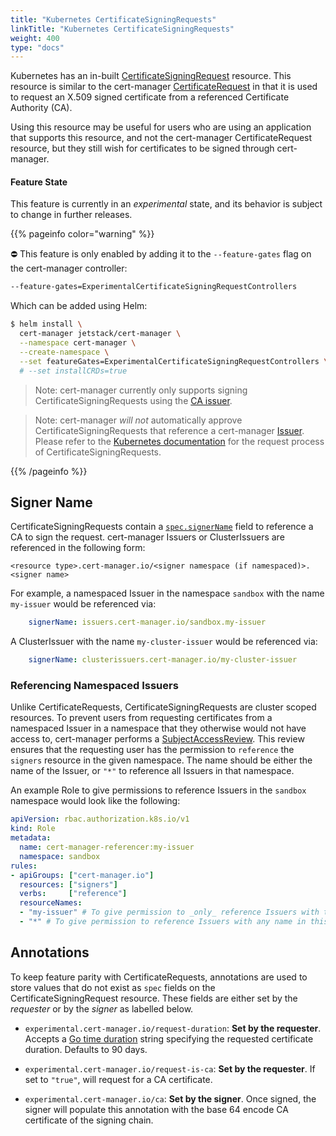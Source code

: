 ```yaml
---
title: "Kubernetes CertificateSigningRequests"
linkTitle: "Kubernetes CertificateSigningRequests"
weight: 400
type: "docs"
---
```


Kubernetes has an in-built
[CertificateSigningRequest](https://kubernetes.io/docs/reference/access-authn-authz/certificate-signing-requests/)
resource. This resource is similar to the cert-manager
[CertificateRequest](../../concepts/certificaterequest) in that it is used to
request an X.509 signed certificate from a referenced Certificate Authority
(CA).

Using this resource may be useful for users who are using an application that
supports this resource, and not the cert-manager CertificateRequest resource,
but they still wish for certificates to be signed through cert-manager.

#### Feature State

This feature is currently in an _experimental_ state, and its behavior is
subject to change in further releases.

{{% pageinfo color="warning" %}}

⛔️ This feature is only enabled by adding it to the `--feature-gates` flag on
the cert-manager controller:

```bash
--feature-gates=ExperimentalCertificateSigningRequestControllers
```

Which can be added using Helm:

```bash
$ helm install \
  cert-manager jetstack/cert-manager \
  --namespace cert-manager \
  --create-namespace \
  --set featureGates=ExperimentalCertificateSigningRequestControllers \
  # --set installCRDs=true
```

> Note: cert-manager currently only supports signing CertificateSigningRequests
> using the [CA issuer](../../configuration/ca).

> Note: cert-manager _will not_ automatically approve CertificateSigningRequests
> that reference a cert-manager [Issuer](../../configuration). Please refer to
> the [Kubernetes documentation](https://kubernetes.io/docs/reference/access-authn-authz/certificate-signing-requests/#request-signing-process)
> for the request process of CertificateSigningRequests.


{{% /pageinfo %}}


## Signer Name

CertificateSigningRequests contain a
[`spec.signerName`](https://kubernetes.io/docs/reference/access-authn-authz/certificate-signing-requests/#request-signing-process)
field to reference a CA to sign the request. cert-manager Issuers or
ClusterIssuers are referenced in the following form:

```
<resource type>.cert-manager.io/<signer namespace (if namespaced)>.<signer name>
```

For example, a namespaced Issuer in the namespace `sandbox` with the name
`my-issuer` would be referenced via:

```yaml
    signerName: issuers.cert-manager.io/sandbox.my-issuer
```

A ClusterIssuer with the name `my-cluster-issuer` would be referenced via:

```yaml
    signerName: clusterissuers.cert-manager.io/my-cluster-issuer
```

### Referencing Namespaced Issuers

Unlike CertificateRequests, CertificateSigningRequests are cluster scoped
resources. To prevent users from requesting certificates from a namespaced
Issuer in a namespace that they otherwise would not have access to, cert-manager
performs a
[SubjectAccessReview](https://kubernetes.io/docs/reference/access-authn-authz/authorization/#checking-api-access).
This review ensures that the requesting user has the permission to `reference`
the `signers` resource in the given namespace. The name should be either the
name of the Issuer, or `"*"` to reference all Issuers in that namespace.

An example Role to give permissions to reference Issuers in the `sandbox`
namespace would look like the following:

```yaml
apiVersion: rbac.authorization.k8s.io/v1
kind: Role
metadata:
  name: cert-manager-referencer:my-issuer
  namespace: sandbox
rules:
- apiGroups: ["cert-manager.io"]
  resources: ["signers"]
  verbs:     ["reference"]
  resourceNames:
  - "my-issuer" # To give permission to _only_ reference Issuers with the name 'my-issuer'
  - "*" # To give permission to reference Issuers with any name in this namespace
```

## Annotations

To keep feature parity with CertificateRequests, annotations are used to store
values that do not exist as `spec` fields on the CertificateSigningRequest
resource. These fields are either set by the _requester_ or by the _signer_ as
labelled below.

- `experimental.cert-manager.io/request-duration`: **Set by the requester**. Accepts
    a [Go time duration](https://golang.org/pkg/time/#ParseDuration) string
    specifying the requested certificate duration. Defaults to 90 days.

- `experimental.cert-manager.io/request-is-ca`: **Set by the requester**. If set to
    `"true"`, will request for a CA certificate.

- `experimental.cert-manager.io/ca`: **Set by the signer**. Once signed, the
    signer will populate this annotation with the base 64 encode CA certificate
    of the signing chain.
